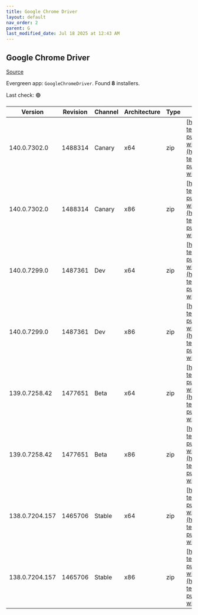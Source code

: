 ```yaml
---
title: Google Chrome Driver
layout: default
nav_order: 2
parent: G
last_modified_date: Jul 18 2025 at 12:43 AM
---
```


## Google Chrome Driver

[Source](https://googlechromelabs.github.io/chrome-for-testing/)

Evergreen app: `GoogleChromeDriver`. Found **8** installers.

Last check: 🟢

| Version        | Revision | Channel | Architecture | Type | URI                                                                                                                                                                                                          |
| -------------- | -------- | ------- | ------------ | ---- | ------------------------------------------------------------------------------------------------------------------------------------------------------------------------------------------------------------ |
| 140.0.7302.0   | 1488314  | Canary  | x64          | zip  | [https://storage.googleapis.com/chrome-for-testing-public/140.0.7302.0/win64/chromedriver-win64.zip](https://storage.googleapis.com/chrome-for-testing-public/140.0.7302.0/win64/chromedriver-win64.zip)     |
| 140.0.7302.0   | 1488314  | Canary  | x86          | zip  | [https://storage.googleapis.com/chrome-for-testing-public/140.0.7302.0/win32/chromedriver-win32.zip](https://storage.googleapis.com/chrome-for-testing-public/140.0.7302.0/win32/chromedriver-win32.zip)     |
| 140.0.7299.0   | 1487361  | Dev     | x64          | zip  | [https://storage.googleapis.com/chrome-for-testing-public/140.0.7299.0/win64/chromedriver-win64.zip](https://storage.googleapis.com/chrome-for-testing-public/140.0.7299.0/win64/chromedriver-win64.zip)     |
| 140.0.7299.0   | 1487361  | Dev     | x86          | zip  | [https://storage.googleapis.com/chrome-for-testing-public/140.0.7299.0/win32/chromedriver-win32.zip](https://storage.googleapis.com/chrome-for-testing-public/140.0.7299.0/win32/chromedriver-win32.zip)     |
| 139.0.7258.42  | 1477651  | Beta    | x64          | zip  | [https://storage.googleapis.com/chrome-for-testing-public/139.0.7258.42/win64/chromedriver-win64.zip](https://storage.googleapis.com/chrome-for-testing-public/139.0.7258.42/win64/chromedriver-win64.zip)   |
| 139.0.7258.42  | 1477651  | Beta    | x86          | zip  | [https://storage.googleapis.com/chrome-for-testing-public/139.0.7258.42/win32/chromedriver-win32.zip](https://storage.googleapis.com/chrome-for-testing-public/139.0.7258.42/win32/chromedriver-win32.zip)   |
| 138.0.7204.157 | 1465706  | Stable  | x64          | zip  | [https://storage.googleapis.com/chrome-for-testing-public/138.0.7204.157/win64/chromedriver-win64.zip](https://storage.googleapis.com/chrome-for-testing-public/138.0.7204.157/win64/chromedriver-win64.zip) |
| 138.0.7204.157 | 1465706  | Stable  | x86          | zip  | [https://storage.googleapis.com/chrome-for-testing-public/138.0.7204.157/win32/chromedriver-win32.zip](https://storage.googleapis.com/chrome-for-testing-public/138.0.7204.157/win32/chromedriver-win32.zip) |
